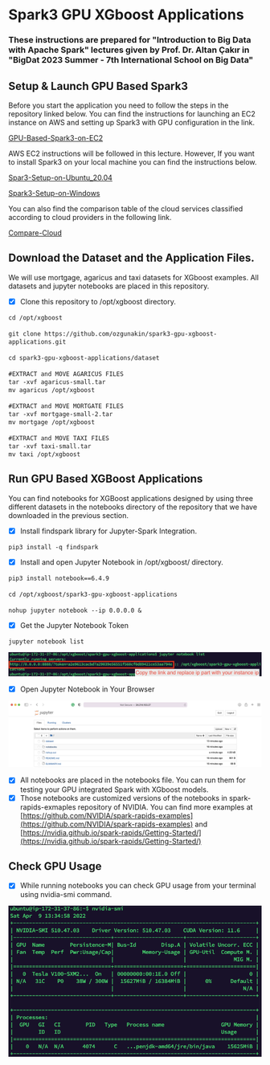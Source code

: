 # Spark3 GPU XGboost Applications

### These instructions are prepared for "Introduction to Big Data with Apache Spark" lectures given by Prof. Dr. Altan Çakır in "BigDat 2023 Summer - 7th International School on Big Data"

## Setup & Launch GPU Based Spark3&#x20;

Before you start the application you need to follow the steps in the repository linked below. You can find the instructions for launching an EC2 instance on AWS and setting up Spark3 with GPU configuration in the link.&#x20;

[GPU-Based-Spark3-on-EC2](https://github.com/ozgunakin/spark3-gpu-nvidia-rapidsai-setup-on-aws-ec2)

AWS EC2 instructions will be followed in this lecture. However, If you want to install Spark3 on your local machine you can find the instructions below.&#x20;

[Spar3-Setup-on-Ubuntu\_20.04](https://github.com/ozgunakin/spark3-pseudo-cluster-installation-on-ubuntu20.04)

[Spark3-Setup-on-Windows](spark\_installation\_for\_windows.pdf)

You can also find the comparison table of the cloud services classified according to cloud providers in the following link.

[Compare-Cloud](https://comparecloud.in)

## Download the Dataset and the Application Files.

We will use mortgage, agaricus and taxi datasets for XGboost examples. All datasets and jupyter notebooks are placed in this repository.&#x20;

* [x] Clone this repository to /opt/xgboost directory.

```
cd /opt/xgboost

git clone https://github.com/ozgunakin/spark3-gpu-xgboost-applications.git

cd spark3-gpu-xgboost-applications/dataset

#EXTRACT and MOVE AGARICUS FILES
tar -xvf agaricus-small.tar
mv agaricus /opt/xgboost

#EXTRACT and MOVE MORTGATE FILES
tar -xvf mortgage-small-2.tar
mv mortgage /opt/xgboost

#EXTRACT and MOVE TAXI FILES
tar -xvf taxi-small.tar
mv taxi /opt/xgboost
```

## Run GPU Based XGBoost Applications

You can find notebooks for XGBoost applications designed by using three different datasets in the notebooks directory of the repository that we have downloaded in the previous section.

* [x] Install findspark library for Jupyter-Spark Integration.

```
pip3 install -q findspark
```

* [x] Install and open Jupyter Notebook in /opt/xgboost/ directory.

```
pip3 install notebook==6.4.9

cd /opt/xgboost/spark3-gpu-xgboost-applications

nohup jupyter notebook --ip 0.0.0.0 &

```

* [x] Get the Jupyter Notebook Token

```
jupyter notebook list
```

![](<.gitbook/assets/image (1) (1).png>)

* [x] Open Jupyter Notebook in Your Browser

![Jupyter Notebook](<.gitbook/assets/image (1).png>)

* [x] All notebooks are placed in the notebooks file. You can run them for testing your GPU integrated Spark with XGboost models.&#x20;
* [x] Those notebooks are customized versions of the notebooks in spark-rapids-exmaples repository of NVIDIA. You can find more examples at [https://github.com/NVIDIA/spark-rapids-examples](https://github.com/NVIDIA/spark-rapids-examples) and [https://nvidia.github.io/spark-rapids/Getting-Started/](https://nvidia.github.io/spark-rapids/Getting-Started/)

## Check GPU Usage

* [x] While running notebooks you can check GPU usage from your terminal using nvidia-smi command.&#x20;

![](.gitbook/assets/image.png)
